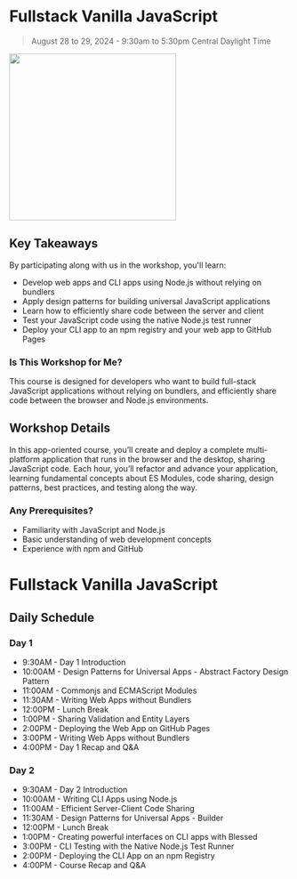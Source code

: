 # Fullstack Vanilla JavaScript

> August 28 to 29, 2024 - 9:30am to 5:30pm Central Daylight Time


<img src="https://static.frontendmasters.com/resources/2024-08-28-fullstack-vanilla-js/thumb.webp" width=300 />

## Key Takeaways

By participating along with us in the workshop, you'll learn:

- Develop web apps and CLI apps using Node.js without relying on bundlers
- Apply design patterns for building universal JavaScript applications
- Learn how to efficiently share code between the server and client
- Test your JavaScript code using the native Node.js test runner
- Deploy your CLI app to an npm registry and your web app to GitHub Pages

### Is This Workshop for Me?

This course is designed for developers who want to build full-stack JavaScript applications without relying on bundlers, and efficiently share code between the browser and Node.js environments.

## Workshop Details

In this app-oriented course, you’ll create and deploy a complete multi-platform application that runs in the browser and the desktop, sharing JavaScript code. Each hour, you’ll refactor and advance your application, learning fundamental concepts about ES Modules, code sharing, design patterns, best practices, and testing along the way.

### Any Prerequisites?

- Familiarity with JavaScript and Node.js
- Basic understanding of web development concepts
- Experience with npm and GitHub

# Fullstack Vanilla JavaScript

## Daily Schedule

### Day 1

-   9:30AM - Day 1 Introduction
-   10:00AM - Design Patterns for Universal Apps - Abstract Factory Design Pattern
-   11:00AM - Commonjs and ECMAScript Modules
-   11:30AM - Writing Web Apps without Bundlers
-   12:00PM - Lunch Break
-   1:00PM - Sharing Validation and Entity Layers
-   2:00PM - Deploying the Web App on GitHub Pages
-   3:00PM - Writing Web Apps without Bundlers
-   4:00PM - Day 1 Recap and Q&A

### Day 2

-   9:30AM - Day 2 Introduction
-   10:00AM - Writing CLI Apps using Node.js
-   11:00AM - Efficient Server-Client Code Sharing
-   11:30AM - Design Patterns for Universal Apps - Builder
-   12:00PM - Lunch Break
-   1:00PM - Creating powerful interfaces on CLI apps with Blessed
-   3:00PM - CLI Testing with the Native Node.js Test Runner
-   2:00PM - Deploying the CLI App on an npm Registry
-   4:00PM - Course Recap and Q&A